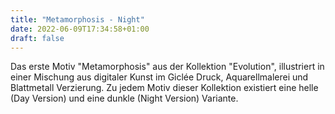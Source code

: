 ```yaml
---
title: "Metamorphosis - Night"
date: 2022-06-09T17:34:58+01:00
draft: false
---
```


Das erste Motiv "Metamorphosis" aus der Kollektion "Evolution", illustriert in einer Mischung aus digitaler Kunst im Giclée Druck, Aquarellmalerei und Blattmetall Verzierung. Zu jedem Motiv dieser Kollektion existiert eine helle (Day Version) und eine dunkle (Night Version) Variante.